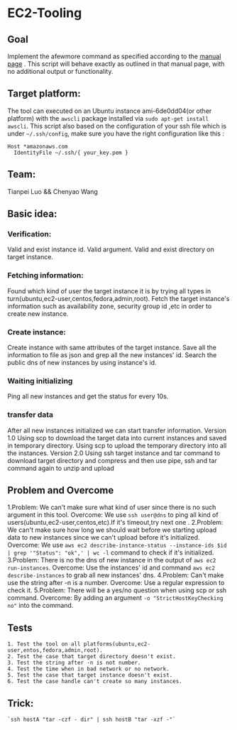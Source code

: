 # EC2-Tooling
## Goal
Implement the afewmore command as specified according to the [manual page](https://github.com/ltp19930730/EC2-Tooling/blob/master/manual.txt) .
This script will behave exactly as outlined in that manual page, with no additional output or functionality.

## Target platform:

The tool can executed on an Ubuntu instance ami-6de0dd04(or other platform) with the `awscli` package installed via `sudo apt-get install awscli`. This script also based on the configuration of your ssh file which is under `~/.ssh/config`, make sure you have the right configuration like this :
```
Host *amazonaws.com
  IdentityFile ~/.ssh/{ your_key.pem }
```

## Team:
Tianpei Luo && Chenyao Wang

## Basic idea:
### Verification:
Valid and exist instance id.
Valid argument.
Valid and exist directory on target instance.

### Fetching information:
Found which kind of user the target instance it is by trying all types in turn(ubuntu,ec2-user,centos,fedora,admin,root).
Fetch the target instance's information such as availability zone, security group id ,etc in order to create new instance.

### Create instance:
Create instance with same attributes of the target instance.
Save all the information to file as json and grep all the new instances' id.
Search the public dns of new instances by using instance's id.

### Waiting initializing
Ping all new instances and get the status for every 10s.

### transfer data
After all new instances initialized we can start transfer information.
	Version 1.0
		Using scp to download the target data into current instances and saved in temporary directory.
		Using scp to upload the temporary directory into all the instances.
	Version 2.0
		Using ssh target instance and tar command to download target directory and compress and then use pipe,
		ssh and tar command again to unzip and upload

##  Problem and Overcome
1.Problem: We can't make sure what kind of user since there is no such argument in this tool.
Overcome: We use `ssh user@dns` to ping all kind of users(ubuntu,ec2-user,centos,etc).If it's timeout,try next one .
	2.Problem: We can't make sure how long we should wait before we starting upload data to new instances since
	  we can't upload before it's initialized.
	  Overcome: We use `aws ec2 describe-instance-status --instance-ids $id | grep '"Status": "ok",' | wc -l` command to 
	  check if it's initialized.
	3.Problem: There is no the dns of new instance in the output of `aws ec2 run-instances`.
	  Overcome: Use the instances' id and command `aws ec2 describe-instances` to grab all new instances' dns.
	4.Problem: Can't make use the string after -n is a number.
	  Overcome: Use a regular expression to check it.
	5.Problem: There will be a yes/no question when using scp or ssh command.
	  Overcome: By adding an argument `-o "StrictHostKeyChecking no"` into the command.

##  Tests
	1. Test the tool on all platforms(ubuntu,ec2-user,entos,fedora,admin,root).
	2. Test the case that target directory doesn't exist.
	3. Test the string after -n is not number.
	4. Test the time when in bad network or no network.
	5. Test the case that target instance doesn't exist.
	6. Test the case handle can't create so many instances.

##  Trick:
	`ssh hostA "tar -czf - dir" | ssh hostB "tar -xzf -"`

